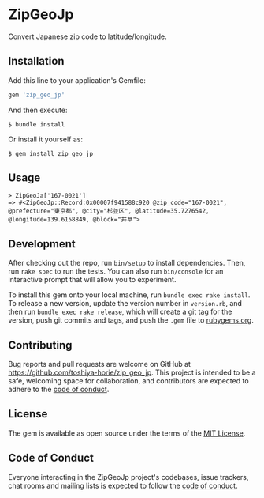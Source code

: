 # ZipGeoJp

Convert Japanese zip code to latitude/longitude.

## Installation

Add this line to your application's Gemfile:

```ruby
gem 'zip_geo_jp'
```

And then execute:

    $ bundle install

Or install it yourself as:

    $ gem install zip_geo_jp

## Usage

```
> ZipGeoJa['167-0021']
=> #<ZipGeoJp::Record:0x00007f941588c920 @zip_code="167-0021", @prefecture="東京都", @city="杉並区", @latitude=35.7276542, @longitude=139.6158849, @block="井草">
```


## Development

After checking out the repo, run `bin/setup` to install dependencies. Then, run `rake spec` to run the tests. You can also run `bin/console` for an interactive prompt that will allow you to experiment.

To install this gem onto your local machine, run `bundle exec rake install`. To release a new version, update the version number in `version.rb`, and then run `bundle exec rake release`, which will create a git tag for the version, push git commits and tags, and push the `.gem` file to [rubygems.org](https://rubygems.org).

## Contributing

Bug reports and pull requests are welcome on GitHub at https://github.com/toshiya-horie/zip_geo_jp. This project is intended to be a safe, welcoming space for collaboration, and contributors are expected to adhere to the [code of conduct](https://github.com/toshiya-horie/zip_geo_jp/blob/main/CODE_OF_CONDUCT.md).


## License

The gem is available as open source under the terms of the [MIT License](https://opensource.org/licenses/MIT).

## Code of Conduct

Everyone interacting in the ZipGeoJp project's codebases, issue trackers, chat rooms and mailing lists is expected to follow the [code of conduct](https://github.com/toshiya-horie/zip_geo_jp/blob/master/CODE_OF_CONDUCT.md).
